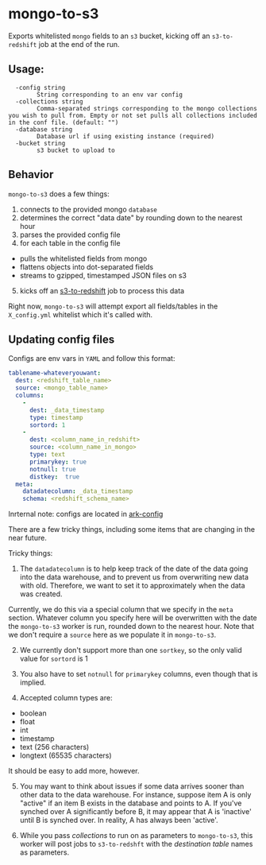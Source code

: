 # mongo-to-s3
Exports whitelisted `mongo` fields to an `s3` bucket, kicking off an `s3-to-redshift` job at the end of the run.
 
## Usage:
```
  -config string
        String corresponding to an env var config
  -collections string
        Comma-separated strings corresponding to the mongo collections you wish to pull from. Empty or not set pulls all collections included in the conf file. (default: "")
  -database string
        Database url if using existing instance (required)
  -bucket string
        s3 bucket to upload to
```

## Behavior

`mongo-to-s3` does a few things:

1. connects to the provided mongo `database`
2. determines the correct "data date" by rounding down to the nearest hour
3. parses the provided config file
4. for each table in the config file
  - pulls the whitelisted fields from mongo
  - flattens objects into dot-separated fields
  - streams to gzipped, timestamped JSON files on s3
5. kicks off an [s3-to-redshift](https://github.com/Clever/s3-to-redshift) job to process this data

Right now, `mongo-to-s3` will attempt export all fields/tables in the `X_config.yml` whitelist which it's called with.

## Updating config files

Configs are env vars in `YAML` and follow this format:
```yaml
tablename-whateveryouwant:
  dest: <redshift_table_name>
  source: <mongo_table_name>
  columns:
    -
      dest: _data_timestamp
      type: timestamp
      sortord: 1
    -
      dest: <column_name_in_redshift>
      source: <column_name_in_mongo>
      type: text
      primarykey: true
      notnull: true
      distkey:  true
  meta:
    datadatecolumn: _data_timestamp
    schema: <redshift_schema_name>
```

Inrternal note: configs are located in [ark-config](https://github.com/Clever/ark-config/blob/master/apps/mongo-to-s3/production.yml)

There are a few tricky things, including some items that are changing in the near future.

Tricky things:
1) The `datadatecolumn` is to help keep track of the date of the data going into the data warehouse, and to prevent us from overwriting new data with old.
Therefore, we want to set it to approximately when the data was created.

Currently, we do this via a special column that we specify in the `meta` section.
Whatever column you specify here will be overwritten with the date the `mongo-to-s3` worker is run, rounded down to the nearest hour.
Note that we don't require a `source` here as we populate it in `mongo-to-s3`.

2) We currently don't support more than one `sortkey`, so the only valid value for `sortord` is 1

3) You also have to set `notnull` for `primarykey` columns, even though that is implied.

4) Accepted column types are:
- boolean
- float
- int
- timestamp
- text (256 characters)
- longtext (65535 characters)

It should be easy to add more, however.

5) You may want to think about issues if some data arrives sooner than other data to the data warehouse. For instance, suppose item A is only "active" if an item B exists in the database and points to A. If you've synched over A significantly before B, it may appear that A is 'inactive' until B is synched over. In reality, A has always been 'active'.

6) While you pass *collections* to run on as parameters to `mongo-to-s3`, this worker will post jobs to `s3-to-redshft` with the *destination table* names as parameters.
